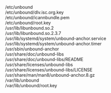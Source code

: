 /etc/unbound  
/etc/unbound/dlv.isc.org.key  
/etc/unbound/icannbundle.pem  
/etc/unbound/root.key  
/usr/lib/libunbound.so.2  
/usr/lib/libunbound.so.2.3.7  
/usr/lib/systemd/system/unbound-anchor.service  
/usr/lib/systemd/system/unbound-anchor.timer  
/usr/sbin/unbound-anchor  
/usr/share/doc/unbound-libs  
/usr/share/doc/unbound-libs/README  
/usr/share/licenses/unbound-libs  
/usr/share/licenses/unbound-libs/LICENSE  
/usr/share/man/man8/unbound-anchor.8.gz  
/var/lib/unbound  
/var/lib/unbound/root.key  
